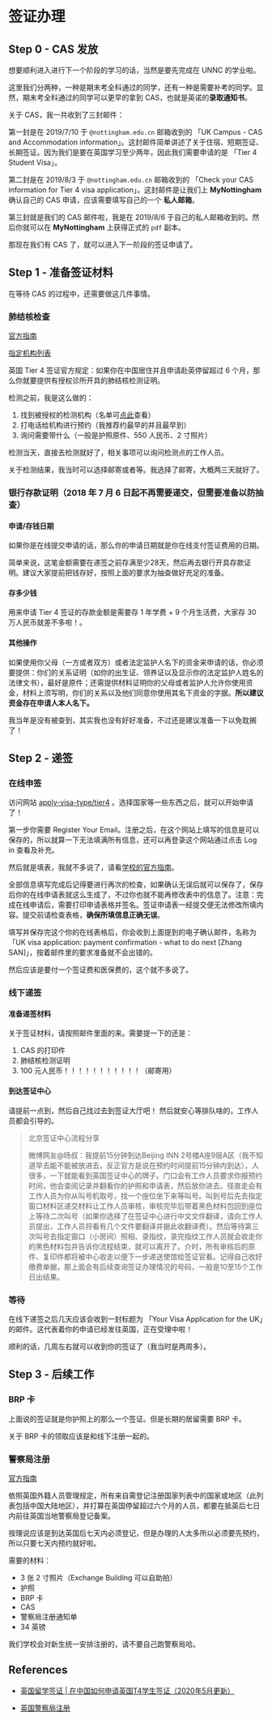 # 签证办理

## Step 0 - CAS 发放

想要顺利进入进行下一个阶段的学习的话，当然是要先完成在 UNNC 的学业啦。

这里我们分两种，一种是期末考全科通过的同学，还有一种是需要补考的同学。显然，期末考全科通过的同学可以更早的拿到 CAS，也就是英诺的**录取通知书**。

关于 CAS，我一共收到了三封邮件：

第一封是在 2019/7/10 于 `@nottingham.edu.cn` 邮箱收到的 「UK Campus - CAS and Accommodation information」。这封邮件简单讲述了关于住宿、短期签证、长期签证。因为我们是要在英国学习至少两年，因此我们需要申请的是 「Tier 4 Student Visa」。

第二封是在 2019/8/3 于 `@nottingham.edu.cn` 邮箱收到的 「Check your CAS information for Tier 4 visa application」。这封邮件是让我们上 **MyNottingham** 确认自己的 CAS 申请，应该需要填写自己的一个 **私人邮箱**。

第三封就是我们的 CAS 邮件啦，我是在 2019/8/6 于自己的私人邮箱收到的。然后你就可以在 **MyNottingham** 上获得正式的 `pdf` 副本。

那现在我们有 CAS 了，就可以进入下一阶段的签证申请了。

## Step 1 - 准备签证材料

在等待 CAS 的过程中，还需要做这几件事情。

### 肺结核检查

[官方指南](https://www.gov.uk/government/publications/apply-for-a-uk-visa-in-china/--4)

[指定机构列表](https://www.gov.uk/government/publications/tuberculosis-test-for-a-uk-visa-clinics-in-china/approved-tuberculosis-testing-clinics-in-china)

英国 Tier 4 签证官方规定：如果你在中国居住并且申请赴英停留超过 6 个月，那么你就要提供有授权诊所开具的肺结核检测证明。

检测之前，我是这么做的：
1. 找到被授权的检测机构（名单可[点此](https://www.gov.uk/government/publications/tuberculosis-test-for-a-uk-visa-clinics-in-china/approved-tuberculosis-testing-clinics-in-china)查看）
2. 打电话给机构进行预约（我推荐约最早的并且最早到）
3. 询问需要带什么（一般是护照原件、550 人民币、2 寸照片）

检测当天，直接去检测就好了，相关事项可以询问检测点的工作人员。

关于检测结果，我当时可以选择邮寄或者等。我选择了邮寄，大概两三天就好了。

### 银行存款证明（2018 年 7 月 6 日起不再需要递交，但需要准备以防抽查）

#### 申请/存钱日期

如果你是在线提交申请的话，那么你的申请日期就是你在线支付签证费用的日期。

简单来说，这笔金额需要在递签之前存满至少28天，然后再去银行开具存款证明。建议大家提前把钱存好，按照上面的要求为抽查做好充足的准备。

#### 存多少钱

用来申请 Tier 4 签证的存款金额是需要存 1 年学费 + 9 个月生活费，大家存 30 万人民币就差不多啦！。

#### 其他操作

如果使用你父母（一方或者双方）或者法定监护人名下的资金来申请的话，你必须要提供：你们的关系证明（如你的出生证、领养证以及显示你的法定监护人姓名的法律文书），最好是原件；还需提供材料证明你的父母或者监护人允许你使用资金，材料上须写明，你们的关系以及他们同意你使用其名下资金的字据。**所以建议资金存在申请人本人名下。**

我当年是没有被查到，其实我也没有好好准备，不过还是建议准备一下以免耽搁了！

## Step 2 - 递签

### 在线申签

访问网站 [apply-visa-type/tier4](https://visas-immigration.service.gov.uk/apply-visa-type/tier4) 。选择国家等一些东西之后，就可以开始申请了！


第一步你需要 Register Your Email。注册之后，在这个网站上填写的信息是可以保存的，所以就算一下无法填满所有信息，还可以再登录这个网站通过点击 Log in 查看及补充。

然后就是填表，我就不多说了，请看[学校的官方指南](https://www.nottingham.ac.uk/aglobaluniversity/documents/studywithus/visaimmigration/overseas-visa-application-form-guidance.pdf)。

全部信息填写完成后记得要进行再次的检查，如果确认无误后就可以保存了，保存后你的在线申请表就这么生成了，不过你也就不能再修改表中的信息了。注意：完成在线申请后，需要打印申请表格并签名。签证申请表一经提交便无法修改所填内容。提交前请检查表格，**确保所填信息正确无误**。

填写并保存完这个你的在线表格后，你会收到上面提到的电子确认邮件，名称为 「UK visa application: payment confirmation - what to do next [Zhang SAN]」，按着邮件里的要求准备就不会出错的。

然后应该是要付一个签证费和医保费的，这个就不多说了。

### 线下递签

#### 准备递签材料

关于签证材料，请按照邮件里面的来。需要提一下的还是：
1. CAS 的打印件
2. 肺结核检测证明
3. 100 元人民币！！！！！！！！！！！（邮寄用）

#### 到达签证中心

请提前一点到，然后自己找过去到签证大厅吧！
然后就安心等排队啥的，工作人员都会引导的。

> 北京签证中心流程分享
>
> 微博网友@旸叔：我提前15分钟到达Beijing INN 2号楼A座9层A区（我不知道早去能不能被放进去，反正官方是说在预约时间提前15分钟内到达），人很多，一下就能看到英国签证中心的牌子。门口会有工作人员要求你报预约时间，他会查阅记录并翻看你的护照和申请表，然后放你进去。径直走会有工作人员为你从叫号机取号，找一个座位坐下来等叫号。叫到号后先去指定窗口材料区递交材料让工作人员审核，审核完毕后带着黑色材料包回到座位上等待二次叫号（如果你选择了在签证中心进行中文文件翻译，请向工作人员提出，工作人员将看有几个文件要翻译并据此收翻译费）。然后等待第三次叫号去指定窗口（小房间）照相、录指纹，录完指纹工作人员就会收走你的黑色材料包并告诉你流程结束，就可以离开了。介时，所有审核后的原件、复印件都将被中心收走以便下一步递送使馆给签证官看。记得自己收好缴费单据，那上面会有后续查询签证办理情况的号码，一般是10至15个工作日出结果。

### 等待

在线下递签之后几天应该会收到一封标题为 「Your Visa Application for the UK」的邮件。这代表着你的申请已经发往英国，正在受理中啦！

顺利的话，几周左右就可以收到你的签证了（我当时是两周多）。

## Step 3 - 后续工作

### BRP 卡

上面说的签证就是你护照上的那么一个签证。但是长期的居留需要 BRP 卡。

关于 BRP 卡的领取应该是和线下注册一起的。

### 警察局注册

[官方指南](https://www.nottingham.ac.uk/studywithus/international-applicants/visa-help/visas/visa-conditions.aspx)

依照英国外籍人员管理规定，所有来自需登记注册国家列表中的国家或地区（此列表包括中国大陆地区），并打算在英国停留超过六个月的人员，都要在抵英后七日内前往英国当地警察局登记备案。

按理说应该是到达英国后七天内必须登记，但是办理的人太多所以必须要先预约，所以只要七天内预约就好啦。

需要的材料：
- 3 张 2 寸照片（Exchange Building 可以自助拍）
- 护照
- BRP 卡
- CAS
- 警察局注册通知单
- 34 英镑

我们学校会对新生统一安排注册的，请不要自己跑警察局哈。

## References

- [英国留学签证 | 在中国如何申请英国T4学生签证（2020年5月更新）](https://www.honglingjin.co.uk/8085.html)

- [英国警察局注册
](https://mp.weixin.qq.com/s?src=3&timestamp=1595904134&ver=1&signature=*1oHgq5ABPxWION1Ppxtq8zy46RUWsmi22FFnmzmNQpkEIKS1Qr-GsiReLXtw21LsnOtTCMW2mTxCwl*u7YV3k6Mecbt28mNygkUq6iFDxoSz2MkMs4T4GzswunGvD1GvwfRoCcpoGk1IpxhJeqGNg==)